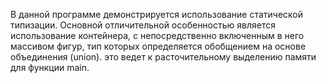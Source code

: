 В данной программе демонстрируется использование статической типизации.
Основной отличительной особенностью является использование контейнера, с непосредственно включенным в него массивом фигур, тип которых определяется обобщением на основе объединения (union). это ведет к расточительному выделению памяти для функции main. 